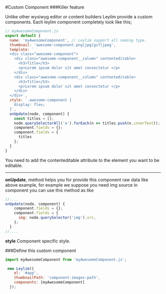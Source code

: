 #Custom Component
###Killer feature

Unlike other wysiwyg editor or content builders Leylim provide a custom components. Each leylim component completely look like this;

```javascript
// myAwesomeComponent.js
export default {
  name: 'myAwesomeComponent', // Leylim support all naming type.
  thumbnail: 'awesome-component.png|jpg|gif|jpeg',
  template: `
  <div class="awesome-component">
    <div class="awesome-component__column" contenteditable>
      <h3>Title</h3>
      <p>Lorem ipsum dolor sit amet consectetur </p>
    </div>
    <div class="awesome-component__column" contenteditable>
      <h3>Title</h3>
      <p>Lorem ipsum dolor sit amet consectetur </p>
    </div>
  </div>`,
  style: `.awesome-component {
    display: flex;
  }`,
  onUpdate(node, component) {
    const titles = [];
    node.querySelectorAll('a').forEach(n => titles.push(n.innerText));
    component.fields = {};
    component.fields = {
      titles
    };
  }
}
```

You need to add the contenteditable attribute to the element you want to be editable.

---

**onUpdate**, method helps you for provide this component raw data like above example, for example we suppose you need img source in component you can use this method as like

```javascript
//....
onUpdate(node, component) {
    component.fields = {};
    component.fields = {
      img: node.querySelector('img').src,
    };
  }
//....
```

**style** Component specific style.

###Define this custom component

```javascript
import myAwesomeComponent from 'myAwesomeComponent.js';

 new Leylim({
    el: '#app',
    thumbnailPath: 'component-images-path',
    components: [myAwesomeComponent]
  });
```
